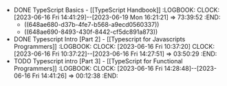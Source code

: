 - DONE TypeScript Basics - [[TypeScript Handbook]]
  :LOGBOOK:
  CLOCK: [2023-06-16 Fri 14:41:29]--[2023-06-19 Mon 16:21:21] =>  73:39:52
  :END:
	- ((648ae680-d37b-4fe7-b568-a9ecd0560337))
	- ((648ae690-8493-430f-8442-cf5dc891a873))
- DONE Typescript Intro [Part 2] - [[Typescript for Javascripts Programmers]]
  :LOGBOOK:
  CLOCK: [2023-06-16 Fri 10:37:20]
  CLOCK: [2023-06-16 Fri 10:37:22]--[2023-06-16 Fri 14:27:51] =>  03:50:29
  :END:
- TODO Typescript intro [Part 3] - [[TypeScript for Functional Programmers]]
  :LOGBOOK:
  CLOCK: [2023-06-16 Fri 14:28:48]--[2023-06-16 Fri 14:41:26] =>  00:12:38
  :END: